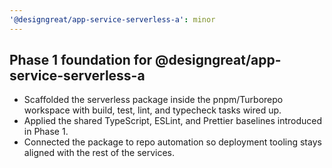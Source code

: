```yaml
---
'@designgreat/app-service-serverless-a': minor
---
```


## Phase 1 foundation for @designgreat/app-service-serverless-a

- Scaffolded the serverless package inside the pnpm/Turborepo workspace with build, test, lint, and
  typecheck tasks wired up.
- Applied the shared TypeScript, ESLint, and Prettier baselines introduced in Phase 1.
- Connected the package to repo automation so deployment tooling stays aligned with the rest of the
  services.
